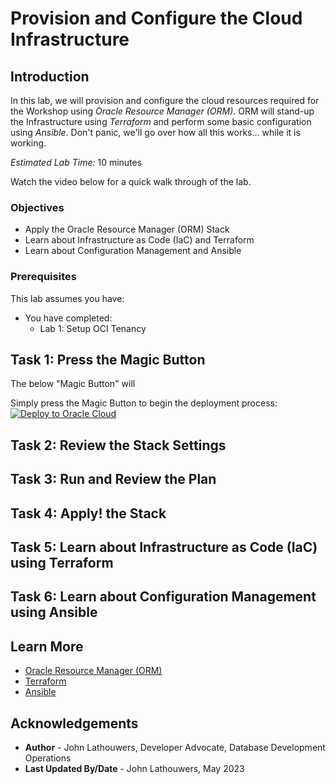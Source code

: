 # Provision and Configure the Cloud Infrastructure

## Introduction

In this lab, we will provision and configure the cloud resources required for the Workshop using *Oracle Resource Manager (ORM)*.  ORM will stand-up the Infrastructure using *Terraform* and perform some basic configuration using *Ansible*.  Don't panic, we'll go over how all this works... while it is working.

*Estimated Lab Time:* 10 minutes

Watch the video below for a quick walk through of the lab.
[](youtube:zNKxJjkq0Pw)

### Objectives

* Apply the Oracle Resource Manager (ORM) Stack
* Learn about Infrastructure as Code (IaC) and Terraform
* Learn about Configuration Management and Ansible

### Prerequisites

This lab assumes you have:

* You have completed:
  * Lab 1: Setup OCI Tenancy

## Task 1: Press the Magic Button

The below "Magic Button" will 

Simply press the Magic Button to begin the deployment process:
[![Deploy to Oracle Cloud][magic_button]][magic_arch_stack]

## Task 2: Review the Stack Settings

## Task 3: Run and Review the Plan

## Task 4: Apply! the Stack

## Task 5: Learn about Infrastructure as Code (IaC) using Terraform

## Task 6: Learn about Configuration Management using Ansible

## Learn More

* [Oracle Resource Manager (ORM)](https://www.oracle.com/uk/devops/resource-manager/)
* [Terraform](https://registry.terraform.io/providers/oracle/oci/latest/docs)
* [Ansible](https://docs.oracle.com/en-us/iaas/Content/API/SDKDocs/ansible.htm)

## Acknowledgements

* **Author** - John Lathouwers, Developer Advocate, Database Development Operations
* **Last Updated By/Date** - John Lathouwers, May 2023

[magic_button]: https://oci-resourcemanager-plugin.plugins.oci.oraclecloud.com/latest/deploy-to-oracle-cloud.svg
[magic_arch_stack]: https://cloud.oracle.com/resourcemanager/stacks/create?zipUrl=https://github.com/oracle/microservices-datadriven/main/workshops/kubernetes-for-oracledbas/k8s4dbas_orm_stack.zip
